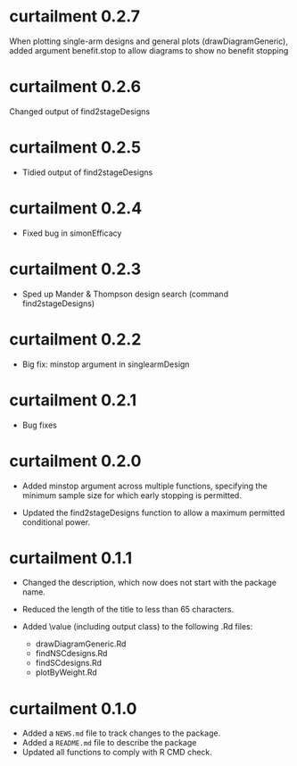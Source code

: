 # curtailment 0.2.7

When plotting single-arm designs and general plots (drawDiagramGeneric), added argument benefit.stop to allow diagrams to show no benefit stopping 

# curtailment 0.2.6

Changed output of find2stageDesigns

# curtailment 0.2.5

* Tidied output of find2stageDesigns

# curtailment 0.2.4

* Fixed bug in simonEfficacy

# curtailment 0.2.3

* Sped up Mander & Thompson design search (command find2stageDesigns)

# curtailment 0.2.2

* Big fix: minstop argument in singlearmDesign

# curtailment 0.2.1

* Bug fixes

# curtailment 0.2.0

* Added minstop argument across multiple functions, specifying the minimum sample size for which early stopping is permitted.

* Updated the find2stageDesigns function to allow a maximum permitted conditional power.

# curtailment 0.1.1

* Changed the description, which now does not start with the package name.

* Reduced the length of the title to less than 65 characters.

* Added \value (including output class) to the following .Rd files:
  * drawDiagramGeneric.Rd
  * findNSCdesigns.Rd
  * findSCdesigns.Rd
  * plotByWeight.Rd

# curtailment 0.1.0

* Added a `NEWS.md` file to track changes to the package.
* Added a `README.md` file to describe the package
* Updated all functions to comply with R CMD check.
